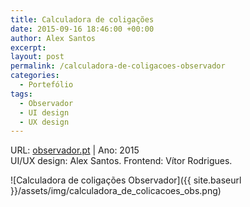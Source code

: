 ```yaml
---
title: Calculadora de coligações
date: 2015-09-16 18:46:00 +00:00
author: Alex Santos
excerpt:
layout: post
permalink: /calculadora-de-coligacoes-observador
categories:
  - Portefólio
tags:
  - Observador
  - UI design
  - UX design
---
```

<p>URL: <a href="http://observador.pt/interativo/calculadora-de-coligacoes/" target="_blank" rel="noopener noreferrer">observador.pt</a> | Ano: 2015<br>
UI/UX design: Alex Santos. Frontend: Vítor Rodrigues.</p>

![Calculadora de coligações Observador]({{ site.baseurl }}/assets/img/calculadora_de_colicacoes_obs.png)